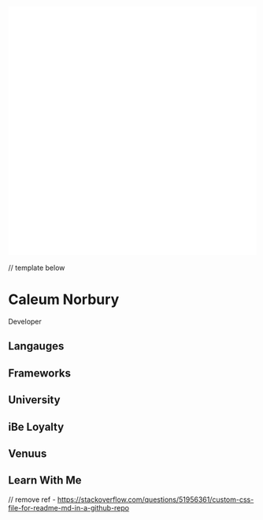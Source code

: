 <img src="name.svg">


 // template below 
 
 
# Caleum Norbury

Developer

## Langauges 

## Frameworks 


## University 

## iBe Loyalty 

## Venuus 

## Learn With Me 





// remove ref - https://stackoverflow.com/questions/51956361/custom-css-file-for-readme-md-in-a-github-repo
